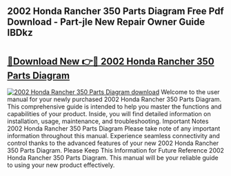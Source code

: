 ## 2002 Honda Rancher 350 Parts Diagram Free Pdf Download - Part-jle New Repair Owner Guide IBDkz

# <h2><a href="http://dfr85d.blite.top/?on=2002+Honda+Rancher+350+Parts+Diagram">🔗Download New 👉🔴 2002 Honda Rancher 350 Parts Diagram</a></h2>

[![2002 Honda Rancher 350 Parts Diagram download](https://i.imgur.com/lujVjoI.png)](http://dfr85d.blite.top/?on=2002+Honda+Rancher+350+Parts+Diagram)
Welcome to the user manual for your newly purchased 2002 Honda Rancher 350 Parts Diagram. This comprehensive guide is intended to help you master the functions and capabilities of your product. Inside, you will find detailed information on installation, usage, maintenance, and troubleshooting. Important Notes 2002 Honda Rancher 350 Parts Diagram Please take note of any important information throughout this manual. Experience seamless connectivity and control thanks to the advanced features of your new 2002 Honda Rancher 350 Parts Diagram. Please Keep This Information for Future Reference 2002 Honda Rancher 350 Parts Diagram. This manual will be your reliable guide to using your new product effectively.
